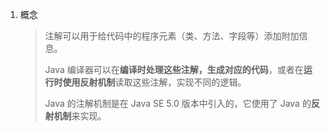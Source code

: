 1. 概念

   > 注解可以用于给代码中的程序元素（类、方法、字段等）添加附加信息。
   >
   > Java 编译器可以在**编译时处理这些注解，生成对应的代码**，或者在**运行时使用反射机制**读取这些注解，实现不同的逻辑。
   >
   > Java 的注解机制是在 Java SE 5.0 版本中引入的，它使用了 Java 的**反射机制**来实现。